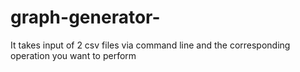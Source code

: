 # graph-generator-
It takes input of 2 csv files via command line and the corresponding operation you want to perform
